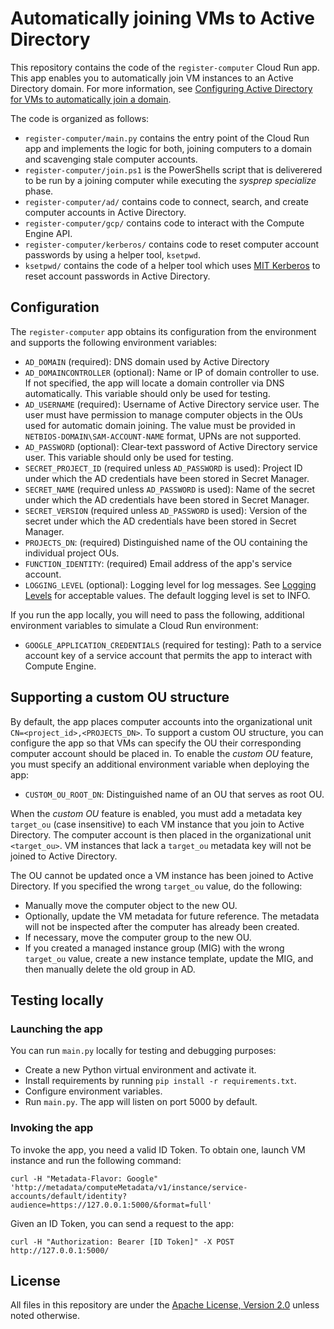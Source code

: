 # Automatically joining VMs to Active Directory

This repository contains the code of the `register-computer` Cloud Run app. This app enables you
to automatically join VM instances to an Active Directory domain. For more information,
see [Configuring Active Directory for VMs to automatically join a domain](https://cloud.google.com/solutions/configuring-active-directory-for-vms-to-automatically-join-the-domain).

The code is organized as follows:

* `register-computer/main.py` contains the entry point of the Cloud Run app and implements the
   logic for both, joining computers to a domain and scavenging stale computer accounts.
* `register-computer/join.ps1` is the PowerShells script that is deliverered to be run by a
   joining computer while executing the _sysprep specialize_ phase.
* `register-computer/ad/` contains code to connect, search, and create computer accounts in
   Active Directory.
* `register-computer/gcp/` contains code to interact with the Compute Engine API.
* `register-computer/kerberos/` contains code to reset computer account passwords by using a
   helper tool, `ksetpwd`.
* `ksetpwd/` contains the code of a helper tool which uses [MIT Kerberos](https://web.mit.edu/kerberos/)
  to reset account passwords in Active Directory.

## Configuration

The `register-computer` app obtains its configuration from the environment and supports the following environment variables:

* `AD_DOMAIN` (required): DNS domain used by Active Directory
* `AD_DOMAINCONTROLLER` (optional): Name or IP of domain controller to use. If not specified, the app will locate a domain controller via DNS automatically. This variable should only be used for testing.
* `AD_USERNAME` (required): Username of Active Directory service user. The user must have permission to manage computer objects in the OUs used for automatic domain joining. The value must be provided in `NETBIOS-DOMAIN\SAM-ACCOUNT-NAME` format, UPNs are not supported.
* `AD_PASSWORD` (optional): Clear-text password of Active Directory service user.  This variable should only be used for testing.
* `SECRET_PROJECT_ID` (required unless `AD_PASSWORD` is used): Project ID under which the AD credentials have been stored in Secret Manager.
* `SECRET_NAME` (required unless `AD_PASSWORD` is used): Name of the secret under which the AD credentials have been stored in Secret Manager.
* `SECRET_VERSION` (required unless `AD_PASSWORD` is used): Version of the secret under which the AD credentials have been stored in Secret Manager.
* `PROJECTS_DN`: (required) Distinguished name of the OU containing the individual project OUs.
* `FUNCTION_IDENTITY`: (required) Email address of the app's service account.
* `LOGGING_LEVEL` (optional): Logging level for log messages. See [Logging Levels](https://docs.python.org/3/library/logging.html#levels) for acceptable values. The default logging level is set to INFO.

If you run the app locally, you will need to pass the following, additional environment variables to simulate a
Cloud Run environment:

* `GOOGLE_APPLICATION_CREDENTIALS` (required for testing): Path to a service account key of a service account that permits the app to interact with Compute Engine. 

## Supporting a custom OU structure

By default, the app places computer accounts into the organizational unit `CN=<project_id>,<PROJECTS_DN>`. 
To support a custom OU structure, you can configure the app so that VMs can specify the OU 
their corresponding computer account should be placed in. To enable the _custom OU_ feature, you must
specify an additional environment variable when deploying the app:

* `CUSTOM_OU_ROOT_DN`: Distinguished name of an OU that serves as root OU. 

When the _custom OU_ feature is enabled, you must add a metadata key `target_ou` (case insensitive) to each
VM instance that you join to Active Directory. The computer account is then placed
in the organizational unit `<target_ou>`. VM instances that lack a `target_ou` metadata
key will not be joined to Active Directory.

The OU cannot be updated once a VM instance has been joined to Active Directory. If you specified the wrong `target_ou` value, do the following:
* Manually move the computer object to the new OU. 
* Optionally, update the VM metadata for future reference. The metadata will not be inspected after the computer has already been created.
* If necessary, move the computer group to the new OU. 
* If you created a managed instance group (MIG) with the wrong `target_ou` value, create a new instance template, update the MIG, and then manually delete the old group in AD.  


## Testing locally

### Launching the app

You can run `main.py` locally for testing and debugging purposes:

* Create a new Python virtual environment and activate it.
* Install requirements by running `pip install -r requirements.txt`.
* Configure environment variables.
* Run `main.py`. The app will listen on port 5000 by default.

### Invoking the app

To invoke the app, you need a valid ID Token. To obtain one, launch VM instance and run the following command:

`curl -H "Metadata-Flavor: Google" 'http://metadata/computeMetadata/v1/instance/service-accounts/default/identity?audience=https://127.0.0.1:5000/&format=full'`

Given an ID Token, you can send a request to the app:

`curl -H "Authorization: Bearer [ID Token]" -X POST http://127.0.0.1:5000/`

## License

All files in this repository are under the
[Apache License, Version 2.0](LICENSE.txt) unless noted otherwise.

